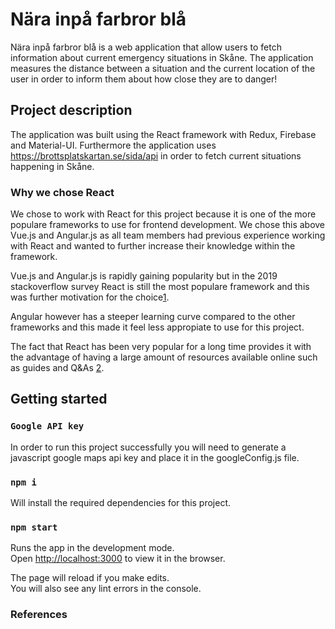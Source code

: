 # Nära inpå farbror blå

Nära inpå farbror blå is a web application that allow users to fetch information
about current emergency situations in Skåne. The application measures the distance
between a situation and the current location of the user in order to inform them about
how close they are to danger!

## Project description

The application was built using the React framework with Redux, Firebase and Material-UI.
Furthermore the application uses https://brottsplatskartan.se/sida/api in order to fetch
current situations happening in Skåne.

### Why we chose React

We chose to work with React for this project because it is one of the more populare frameworks
to use for frontend development. We chose this above Vue.js and Angular.js as all team members
had previous experience working with React and wanted to further increase their knowledge within the framework.

Vue.js and Angular.js is rapidly gaining popularity but in the 2019 stackoverflow survey React
is still the most populare framework and this was further motivation for the choice[1].

Angular however has a steeper learning curve compared to the other frameworks and this made it
feel less appropiate to use for this project.

The fact that React has been very popular for a long time provides it with the advantage
of having a large amount of resources available online such as guides and Q&As [2].

## Getting started

### `Google API key`

In order to run this project successfully you will need to generate
a javascript google maps api key and place it in the googleConfig.js file.

### `npm i`

Will install the required dependencies for this project.

### `npm start`

Runs the app in the development mode.<br />
Open [http://localhost:3000](http://localhost:3000) to view it in the browser.

The page will reload if you make edits.<br />
You will also see any lint errors in the console.

### References

[1]: https://insights.stackoverflow.com/survey/2019#technology-_-most-loved-dreaded-and-wanted-web-frameworks
[2]: https://www.codeinwp.com/blog/angular-vs-vue-vs-react/
